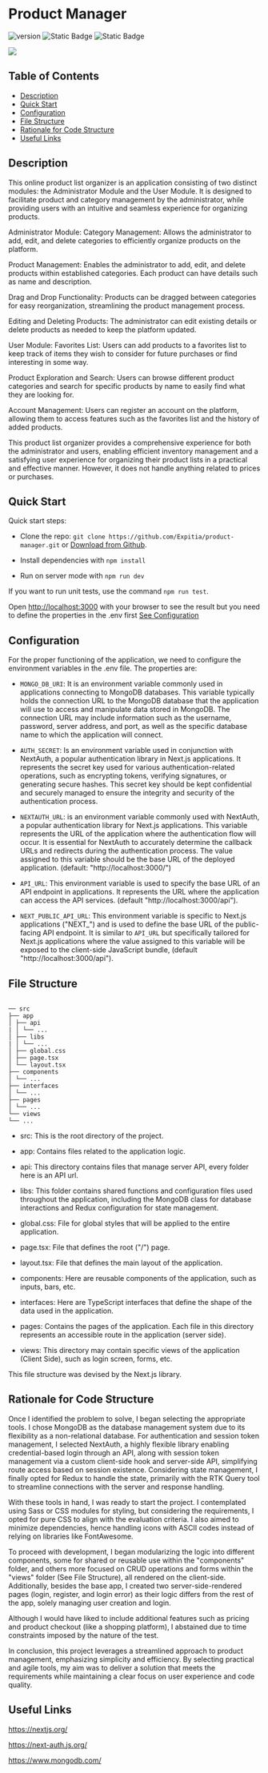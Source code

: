
# Product Manager

  

![version](https://img.shields.io/badge/version-0.1.0-blue.svg) ![Static Badge](https://img.shields.io/badge/npm_version-10.2.4-blue) ![Static Badge](https://img.shields.io/badge/node_version-20.11.1-blue)

  

![](https://i.ibb.co/dW3fVF1/client.png)

## Table of Contents
  
- [Description](#description)
- [Quick Start](#quick-start)
- [Configuration](#configuration)
- [File Structure](#file-structure)
- [Rationale for Code Structure](#rationale-for-code-structure)
- [Useful Links](#useful-links)
 

  
## Description

This online product list organizer is an application consisting of two distinct modules: the Administrator Module and the User Module. It is designed to facilitate product and category management by the administrator, while providing users with an intuitive and seamless experience for organizing products.

Administrator Module: Category Management: Allows the administrator to add, edit, and delete categories to efficiently organize products on the platform.

Product Management: Enables the administrator to add, edit, and delete products within established categories. Each product can have details such as name and description.

Drag and Drop Functionality: Products can be dragged between categories for easy reorganization, streamlining the product management process.

Editing and Deleting Products: The administrator can edit existing details or delete products as needed to keep the platform updated.

User Module: Favorites List: Users can add products to a favorites list to keep track of items they wish to consider for future purchases or find interesting in some way.

Product Exploration and Search: Users can browse different product categories and search for specific products by name to easily find what they are looking for.

Account Management: Users can register an account on the platform, allowing them to access features such as the favorites list and the history of added products.

This product list organizer provides a comprehensive experience for both the administrator and users, enabling efficient inventory management and a satisfying user experience for organizing their product lists in a practical and effective manner. However, it does not handle anything related to prices or purchases.
 

## Quick Start

Quick start steps:

- Clone the repo: `git clone https://github.com/Expitia/product-manager.git` or [Download from Github](https://codeload.github.com/Expitia/product-manager/zip/refs/heads/master).

- Install dependencies with `npm install` 

- Run on server mode with `npm run dev` 

If you want to run unit tests, use the command `npm run test`.

  

Open [http://localhost:3000](http://localhost:3000) with your browser to see the result but you need to define the properties in the .env first [See Configuration](#configuration)

  

## Configuration

For the proper functioning of the application, we need to configure the environment variables in the .env file. The properties are:

-  `MONGO_DB_URI`: It is an environment variable commonly used in applications connecting to MongoDB databases. This variable typically holds the connection URL to the MongoDB database that the application will use to access and manipulate data stored in MongoDB. The connection URL may include information such as the username, password, server address, and port, as well as the specific database name to which the application will connect.

-  `AUTH_SECRET`: Is an environment variable used in conjunction with NextAuth, a popular authentication library in Next.js applications. It represents the secret key used for various authentication-related operations, such as encrypting tokens, verifying signatures, or generating secure hashes. This secret key should be kept confidential and securely managed to ensure the integrity and security of the authentication process.

-  `NEXTAUTH_URL`: is an environment variable commonly used with NextAuth, a popular authentication library for Next.js applications. This variable represents the URL of the application where the authentication flow will occur. It is essential for NextAuth to accurately determine the callback URLs and redirects during the authentication process. The value assigned to this variable should be the base URL of the deployed application. (default: "http://localhost:3000/")

-  `API_URL`: This environment variable is used to specify the base URL of an API endpoint in applications. It represents the URL where the application can access the API services. (default "http://localhost:3000/api"). 

- `NEXT_PUBLIC_API_URL`: This environment variable is specific to Next.js applications ("NEXT_") and is used to define the base URL of the public-facing API endpoint. It is similar to `API_URL` but specifically tailored for Next.js applications where the value assigned to this variable will be exposed to the client-side JavaScript bundle, (default "http://localhost:3000/api"). 
  

## File Structure

```

── src
├── app
│ ├── api
| │ └── ...
│ ├── libs
| │ └── ...
│ ├── global.css
│ ├── page.tsx
│ └── layout.tsx
├── components
│ └── ...
├── interfaces
│ └── ...
├── pages
│ └── ...
└── views
└── ...

```

- src: This is the root directory of the project.

- app: Contains files related to the application logic.

- api: This directory contains files that manage server API, every folder here is an API url.

- libs: This folder contains shared functions and configuration files used throughout the application, including the MongoDB class for database interactions and Redux configuration for state management.

- global.css: File for global styles that will be applied to the entire application.

- page.tsx: File that defines the root ("/") page.

- layout.tsx: File that defines the main layout of the application.

- components: Here are reusable components of the application, such as inputs, bars, etc.

- interfaces: Here are TypeScript interfaces that define the shape of the data used in the application.

- pages: Contains the pages of the application. Each file in this directory represents an accessible route in the application (server side).

- views: This directory may contain specific views of the application (Client Side), such as login screen, forms, etc.

  

This file structure was devised by the Next.js library.

  

## Rationale for Code Structure


  
Once I identified the problem to solve, I began selecting the appropriate tools. I chose MongoDB as the database management system due to its flexibility as a non-relational database. For authentication and session token management, I selected NextAuth, a highly flexible library enabling credential-based login through an API, along with session token management via a custom client-side hook and server-side API, simplifying route access based on session existence. Considering state management, I finally opted for Redux to handle the state, primarily with the RTK Query tool to streamline connections with the server and response handling.

With these tools in hand, I was ready to start the project. I contemplated using Sass or CSS modules for styling, but considering the requirements, I opted for pure CSS to align with the evaluation criteria. I also aimed to minimize dependencies, hence handling icons with ASCII codes instead of relying on libraries like FontAwesome.

To proceed with development, I began modularizing the logic into different components, some for shared or reusable use within the "components" folder, and others more focused on CRUD operations and forms within the "views" folder (See File Structure), all rendered on the client-side. Additionally, besides the base app, I created two server-side-rendered pages (login, register, and login error) as their logic differs from the rest of the app, solely managing user creation and login.

Although I would have liked to include additional features such as pricing and product checkout (like a shopping platform), I abstained due to time constraints imposed by the nature of the test.

In conclusion, this project leverages a streamlined approach to product management, emphasizing simplicity and efficiency. By selecting practical and agile tools, my aim was to deliver a solution that meets the requirements while maintaining a clear focus on user experience and code quality.


## Useful Links

https://nextjs.org/

https://next-auth.js.org/

https://www.mongodb.com/